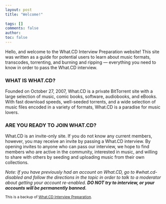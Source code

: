 ```yaml
---
layout: post
title: "Welcome!"
  
tags: []
comments: false
author: 
toc: false
---
```


Hello, and welcome to the What.CD Interview Preparation website! This site was written as a guide for potential users to learn about music formats, transcodes, torrenting, and burning and ripping — everything you need to know in order to pass the What.CD interview.

### WHAT IS WHAT.CD?

Founded on October 27, 2007, What.CD is a private BitTorrent site with a large selection of music, comic books, software, audiobooks, and eBooks. With fast download speeds, well-seeded torrents, and a wide selection of music files encoded in a variety of formats, What.CD is a paradise for music lovers.

### ARE YOU READY TO JOIN WHAT.CD?

What.CD is an invite-only site. If you do not know any current members, however, you may receive an invite by passing a What.CD interview. By opening invites to anyone who can pass our interview, we hope to find members who are active in the community, interested in music, and willing to share with others by seeding and uploading music from their own collections.

*Note: If you have previously had an account on What.CD, go to #what.cd-disabled and follow the directions in the topic in order to talk to a moderator about getting your account re-enabled. **DO NOT try to interview, or your accounts will be permanently banned.***

<small>This is a backup of <a href="https://opentrackers.org/whatinterviewprep.com/index.html" target="_blank">What.CD Interview Preparation</a>.</small>